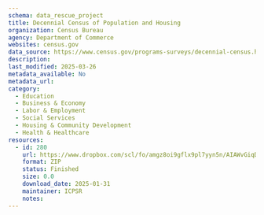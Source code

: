 ```yaml
---
schema: data_rescue_project 
title: Decennial Census of Population and Housing
organization: Census Bureau
agency: Department of Commerce
websites: census.gov
data_source: https://www.census.gov/programs-surveys/decennial-census.html
description: 
last_modified: 2025-03-26
metadata_available: No
metadata_url: 
category:
  - Education 
  - Business & Economy 
  - Labor & Employment 
  - Social Services 
  - Housing & Community Development 
  - Health & Healthcare 
resources:
  - id: 280
    url: https://www.dropbox.com/scl/fo/amgz8oi9gflx9pl7yyn5n/AIAWvGiqDWTw0piMXkqf2uw?rlkey=a776omgc3hhretst5uqty8n34&dl=0
    format: ZIP
    status: Finished
    size: 0.0
    download_date: 2025-01-31
    maintainer: ICPSR
    notes: 
---
```

